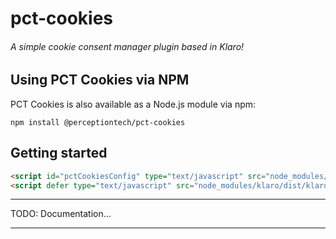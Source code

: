 # pct-cookies

###### A simple cookie consent manager plugin based in Klaro!

## **Using PCT Cookies via NPM**

PCT Cookies is also available as a Node.js module via npm:

`npm install @perceptiontech/pct-cookies`

## **Getting started**

```html
<script id="pctCookiesConfig" type="text/javascript" src="node_modules/pct-cookies/dist/js/pct-cookies.js"></script>
<script defer type="text/javascript" src="node_modules/klaro/dist/klaro.js"></script>
```
___

TODO: Documentation... 
___